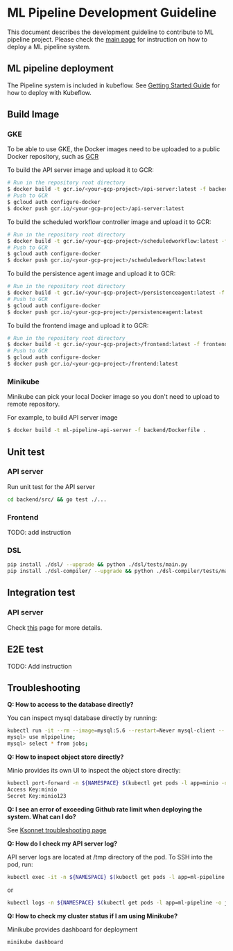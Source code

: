 # ML Pipeline Development Guideline

This document describes the development guideline to contribute to ML pipeline project. Please check the [main page](https://github.com/kubeflow/pipelines/blob/master/README.md) for instruction on how to deploy a ML pipeline system.

## ML pipeline deployment

The Pipeline system is included in kubeflow. See [Getting Started Guide](https://www.kubeflow.org/docs/started/getting-started/) for how to deploy with Kubeflow.

## Build Image

### GKE
To be able to use GKE, the Docker images need to be uploaded to a public Docker repository, such as [GCR](https://cloud.google.com/container-registry/)

To build the API server image and upload it to GCR:
```bash
# Run in the repository root directory
$ docker build -t gcr.io/<your-gcp-project>/api-server:latest -f backend/Dockerfile .
# Push to GCR
$ gcloud auth configure-docker
$ docker push gcr.io/<your-gcp-project>/api-server:latest
```

To build the scheduled workflow controller image and upload it to GCR:
```bash
# Run in the repository root directory
$ docker build -t gcr.io/<your-gcp-project>/scheduledworkflow:latest -f backend/Dockerfile.scheduledworkflow .
# Push to GCR
$ gcloud auth configure-docker
$ docker push gcr.io/<your-gcp-project>/scheduledworkflow:latest
```

To build the persistence agent image and upload it to GCR:
```bash
# Run in the repository root directory
$ docker build -t gcr.io/<your-gcp-project>/persistenceagent:latest -f backend/Dockerfile.persistenceagent .
# Push to GCR
$ gcloud auth configure-docker
$ docker push gcr.io/<your-gcp-project>/persistenceagent:latest
```

To build the frontend image and upload it to GCR:
```bash
# Run in the repository root directory
$ docker build -t gcr.io/<your-gcp-project>/frontend:latest -f frontend/Dockerfile .
# Push to GCR
$ gcloud auth configure-docker
$ docker push gcr.io/<your-gcp-project>/frontend:latest
```

### Minikube
Minikube can pick your local Docker image so you don't need to upload to remote repository.

For example, to build API server image
```bash
$ docker build -t ml-pipeline-api-server -f backend/Dockerfile .
```

## Unit test

### API server
Run unit test for the API server
```bash
cd backend/src/ && go test ./...
```
### Frontend
TODO: add instruction

### DSL
```bash
pip install ./dsl/ --upgrade && python ./dsl/tests/main.py
pip install ./dsl-compiler/ --upgrade && python ./dsl-compiler/tests/main.py
```

## Integration test

### API server
Check [this](https://github.com/kubeflow/pipelines/blob/master/test/apiserver/README.md) page for more details.

## E2E test
TODO: Add instruction


## Troubleshooting

**Q: How to access to the database directly?**

You can inspect mysql database directly by running:
```bash
kubectl run -it --rm --image=mysql:5.6 --restart=Never mysql-client -- mysql -h mysql
mysql> use mlpipeline;
mysql> select * from jobs;
```

**Q: How to inspect object store directly?**

Minio provides its own UI to inspect the object store directly:
```bash
kubectl port-forward -n ${NAMESPACE} $(kubectl get pods -l app=minio -o jsonpath='{.items[0].metadata.name}' -n ${NAMESPACE}) 9000:9000
Access Key:minio
Secret Key:minio123
```

**Q: I see an error of exceeding Github rate limit when deploying the system. What can I do?**

See [Ksonnet troubleshooting page](https://github.com/ksonnet/ksonnet/blob/master/docs/troubleshooting.md#github-rate-limiting-errors)

**Q: How do I check my API server log?**

API server logs are located at /tmp directory of the pod. To SSH into the pod, run:
```bash
kubectl exec -it -n ${NAMESPACE} $(kubectl get pods -l app=ml-pipeline -o jsonpath='{.items[0].metadata.name}' -n ${NAMESPACE}) -- /bin/sh
```
or
```bash
kubectl logs -n ${NAMESPACE} $(kubectl get pods -l app=ml-pipeline -o jsonpath='{.items[0].metadata.name}' -n ${NAMESPACE})
```

**Q: How to check my cluster status if I am using Minikube?**

Minikube provides dashboard for deployment
```bash
minikube dashboard
```
